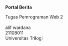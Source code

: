 <strong>Portal Berita</strong>

Tugas Pemrograman Web 2 <br><br>
alif wardana<br>
21108011<br>
Universitas Trilogi<br>

